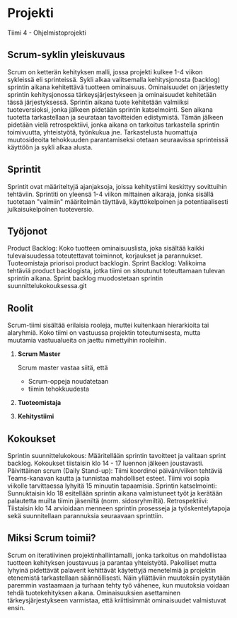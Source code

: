 # Projekti
Tiimi 4 - Ohjelmistoprojekti

## Scrum-syklin yleiskuvaus

Scrum on ketterän kehityksen malli, jossa projekti kulkee 1-4 viikon sykleissä eli sprinteissä. Sykli alkaa valitsemalla kehitysjonosta (backlog) sprintin aikana kehitettävä tuotteen ominaisuus. Ominaisuudet on järjestetty sprintin kehitysjonossa tärkeysjärjestykseen ja ominaisuudet kehitetään tässä järjestyksessä. Sprintin aikana tuote kehitetään valmiiksi tuoteversioksi, jonka jälkeen pidetään sprintin katselmointi. Sen aikana tuotetta tarkastellaan ja seurataan tavoitteiden edistymistä. Tämän jälkeen pidetään vielä retrospektiivi, jonka aikana on tarkoitus tarkastella sprintin toimivuutta, yhteistyötä, työnkukua jne. Tarkastelusta huomattuja muutosideoita tehokkuuden parantamiseksi otetaan seuraavissa sprinteissä käyttöön ja sykli alkaa alusta.

## Sprintit

Sprintit ovat määriteltyjä ajanjaksoja, joissa kehitystiimi keskittyy sovittuihin tehtäviin. Sprintiti on yleensä 1-4 viikon mittainen aikaraja, jonka sisällä tuotetaan "valmiin" määritelmän täyttävä, käyttökelpoinen ja potentiaalisesti julkaisukelpoinen tuoteversio.

## Työjonot

Product Backlog: Koko tuotteen ominaisuuslista, joka sisältää kaikki tulevaisuudessa toteutettavat toiminnot, korjaukset ja parannukset. Tuoteomistaja priorisoi product backlogin.
Sprint Backlog: Valikoima tehtäviä product backlogista, jotka tiimi on sitoutunut toteuttamaan tulevan sprintin aikana. Sprint backlog muodostetaan sprintin suunnittelukokouksessa.git 

## Roolit

Scrum-tiimi sisältää erilaisia rooleja, muttei kuitenkaan hierarkioita tai alaryhmiä. Koko tiimi on vastuussa projektin toteutumisesta, mutta muutamia vastuualueita on jaettu nimettyihin rooleihin. 

1. **Scrum Master**

    Scrum master vastaa siitä, että
    - Scrum-oppeja noudatetaan
    - tiimin tehokkuudesta
    

2. **Tuoteomistaja**

3. **Kehitystiimi**

## Kokoukset

Sprintin suunnittelukokous: Määritellään sprintin tavoitteet ja valitaan sprint backlog. Kokoukset tiistaisin klo 14 - 17 luennon jälkeen joustavasti. 
Päivittäinen scrum (Daily Stand-up): Tiimi koordinoi päivän/viikon tehtäviä Teams-kanavan kautta ja tunnistaa mahdolliset esteet. Tiimi voi sopia viikolle tarvittaessa lyhyitä 15 minuutin tapaamisia.
Sprintin katselmointi: Sunnuktaisin klo 18 esitellään sprintin aikana valmistuneet työt ja kerätään palautetta muilta tiimin jäseniltä (norm. sidosryhmiltä).
Retrospektiivi: Tiistaisin klo 14 arvioidaan menneen sprintin prosesseja ja työskentelytapoja sekä suunnitellaan parannuksia seuraavaan sprinttiin.

## Miksi Scrum toimii?

Scrum on iteratiivinen projektinhallintamalli, jonka tarkoitus on mahdollistaa tuotteen kehityksen joustavuus ja parantaa yhteistyötä. Pakolliset mutta lyhyinä pidettävät palaverit kehittävät käytettyjä menetelmiä ja projektin etenemistä tarkastellaan säännöllisesti. Näin yllättäviin muutoksiin pystytään paremmin vastaamaan ja turhaan tehty työ vähenee, kun muutoksia voidaan tehdä tuotekehityksen aikana. Ominaisuuksien asettaminen tärkeysjärjestykseen varmistaa, että kriittisimmät ominaisuudet valmistuvat ensin.